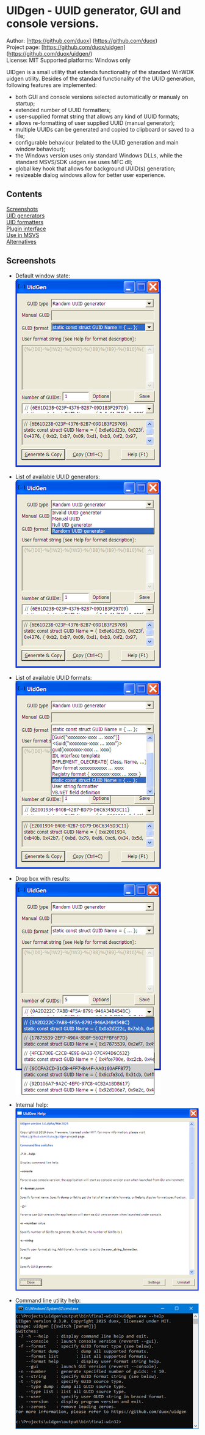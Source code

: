 UIDgen - UUID generator, GUI and console versions.
========================================================

Author: [https://github.com/duox] (https://github.com/duox) <br/>
Project page: [https://github.com/duox/uidgen] (https://github.com/duox/uidgen/) <br/>
License: MIT
Supported platforms: Windows only

UIDgen is a small utility that extends functionality of the standard WinWDK uidgen utility.
Besides of the standard functionality of the UUID generation, following features are implemented:
- both GUI and console versions selected automatically or manualy on startup;
- extended number of UUID formatters;
- user-supplied format string that allows any kind of UUID formats;
- allows re-formatting of user supplied UUID (manual generator);
- multiple UUIDs can be generated and copied to clipboard or saved to a file;
- configurable behaviour (related to the UUID generation and main window behaviour);
- the Windows version uses only standard Windows DLLs, while the standard MSVS/SDK uidgen.exe uses MFC dll;
- global key hook that allows for background UUID(s) generation;
- resizeable dialog windows allow for better user experience.

Contents
-----------------

[Screenshots](#Screenshots) <br/>
[UID generators](./docs/generators.md) <br/>
[UID formatters](./docs/formatters.md) <br/>
[Plugin interface](./docs/plugins.md) <br/>
[Use in MSVS](./docs/use-msvs.md) <br/>
[Alternatives](./docs/alternatives.md) <br/>

Screenshots
-----------------

* Default window state:<br/>
![Default window](./docs/images/gui-main.png)

* List of available UUID generators:<br/>
![UUID generators](./docs/images/gui-types.png)

* List of available UUID formats:<br/>
![UUID formats](./docs/images/gui-formats.png)

* Drop box with results:<br/>
![Results](./docs/images/gui-results.png)

* Internal help:<br/>
![Help window](./docs/images/help-wnd.png)

* Command line utility help:<br/>
![Help window](./docs/images/console-help.png)

